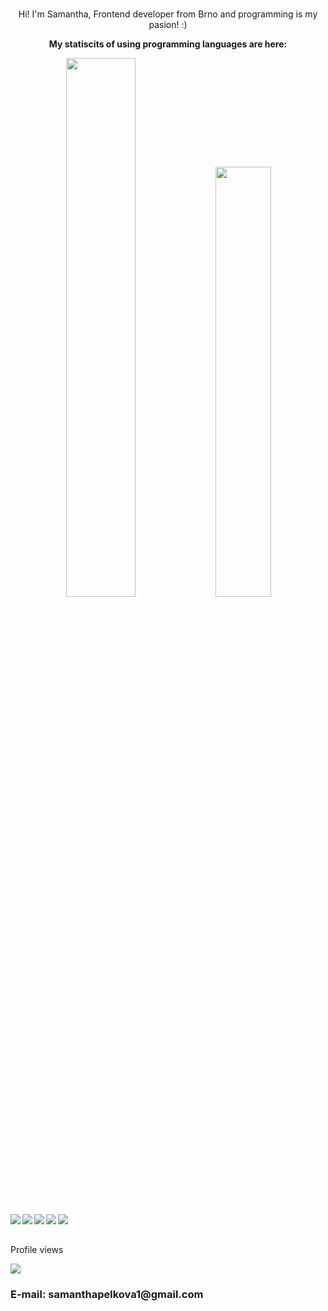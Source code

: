 <div align="center">
 <br>
  <p>Hi! I'm Samantha, Frontend developer from Brno and programming is my pasion! :)</p>
  <p><strong>My statiscits of using programming languages are here:</strong></p>
  <img width="47%" src="https://github-readme-stats.vercel.app/api?username=samanthapelkova&show_icons=true&theme=radical"/>
  <img width="42%" src="https://github-readme-stats.vercel.app/api/top-langs/?username=samanthapelkova&hide_progress=true"/>
  </div>
  <br/>
  <img align="left" src="https://img.shields.io/badge/node.js-6DA55F?style=for-the-badge&logo=node.js&logoColor=white"/>
  <img align="left" src="https://img.shields.io/badge/vuejs-%2335495e.svg?style=for-the-badge&logo=vuedotjs&logoColor=%234FC08D"/>
  <img align="left" src="https://img.shields.io/badge/webstorm-143?style=for-the-badge&logo=webstorm&logoColor=white&color=black"/>
  <img align="left" src="https://img.shields.io/badge/javascript-%23323330.svg?style=for-the-badge&logo=javascript&logoColor=%23F7DF1E"/>
  <img align="left" src="https://img.shields.io/badge/typescript-%23007ACC.svg?style=for-the-badge&logo=typescript&logoColor=white"/>
<br/>
<br/>
  <div>
    <p>Profile views<p/>
     <img src="https://komarev.com/ghpvc/?username=SamanthaPelkova&style=for-the-badge"/>
    </div>
    
<h3>E-mail: samanthapelkova1@gmail.com</h3>
